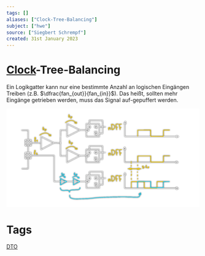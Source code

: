 ```yaml
---
tags: []
aliases: ["Clock-Tree-Balancing"]
subject: ["hwe"]
source: ["Siegbert Schrempf"]
created: 31st January 2023
---
```


# [Clock](Oszillatoren/Clock%20Generierung.md)-Tree-Balancing

Ein Logikgatter kann nur eine bestimmte Anzahl an logischen Eingängen Treiben (z.B. $\dfrac{fan_{out}}{fan_{in}}$).
Das heißt, sollten mehr Eingänge getrieben werden, muss das Signal auf-gepuffert werden.

![clock_tree_balancing](assets/clock_tree_balancing.png)

# Tags

[DTO](Oszillatoren/Discrete%20Time%20Oscillator.md)
